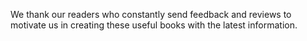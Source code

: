 
We thank our readers who constantly send feedback and reviews to motivate us in creating these useful books with the latest information.